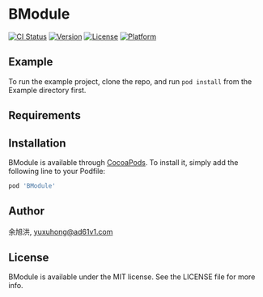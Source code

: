 # BModule

[![CI Status](https://img.shields.io/travis/余旭洪/BModule.svg?style=flat)](https://travis-ci.org/余旭洪/BModule)
[![Version](https://img.shields.io/cocoapods/v/BModule.svg?style=flat)](https://cocoapods.org/pods/BModule)
[![License](https://img.shields.io/cocoapods/l/BModule.svg?style=flat)](https://cocoapods.org/pods/BModule)
[![Platform](https://img.shields.io/cocoapods/p/BModule.svg?style=flat)](https://cocoapods.org/pods/BModule)

## Example

To run the example project, clone the repo, and run `pod install` from the Example directory first.

## Requirements

## Installation

BModule is available through [CocoaPods](https://cocoapods.org). To install
it, simply add the following line to your Podfile:

```ruby
pod 'BModule'
```

## Author

余旭洪, yuxuhong@ad61v1.com

## License

BModule is available under the MIT license. See the LICENSE file for more info.
